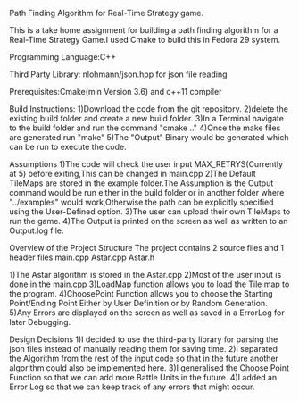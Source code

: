 Path Finding Algorithm for Real-Time Strategy game.

This is a take home assignment for building a path finding algorithm for a Real-Time Strategy Game.I used Cmake to build this in Fedora 29 system.

Programming Language:C++

Third Party Library: nlohmann/json.hpp for json file reading

Prerequisites:Cmake(min Version 3.6) and c++11 compiler

Build Instructions:
1)Download the code from the git repository.
2)delete the existing build folder and create a new build folder.
3)In a Terminal navigate to the build folder and run the command "cmake .."
4)Once the make files are generated run "make"
5)The "Output" Binary would be generated which can be run to execute the code.

Assumptions
1)The code will check the user input MAX_RETRYS(Currently at 5) before exiting,This can be changed in main.cpp
2)The Default TileMaps are stored in the example folder.The Assumption is the Output command would be run either in the build folder or in another folder where "../examples" would work,Otherwise the path can be explicitly specified using the User-Defined option.
3)The user can upload their own TileMaps to run the game.
4)The Output is printed on the screen as well as written to an Output.log file.

Overview of the Project Structure
The project contains 2 source files and 1 header files
main.cpp
Astar.cpp
Astar.h

1)The Astar algorithm is stored in the Astar.cpp
2)Most of the user input is done in the main.cpp
3)LoadMap function allows you to load the Tile map to the program.
4)ChoosePoint Function allows you to choose the Starting Point/Ending Point Either by User Definition or by Random Generation.
5)Any Errors are displayed on the screen as well as saved in a ErrorLog for later Debugging.

Design Decisions
1)I decided to use the third-party library for parsing the json files instead of manually reading them for saving time.
2)I separated the Algorithm from the rest of the input code so that in the future another algorithm could also be implemented here.
3)I generalised the Choose Point Function so that we can add more Battle Units in the future.
4)I added an Error Log so that we can keep track of any errors that might occur.
